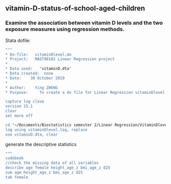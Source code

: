 ## vitamin-D-status-of-school-aged-children

### Examine the association between vitamin D levels and the two exposure measures using regression methods.

Stata dofile:

```Stata
"""
* Do-file:   vitaminDlevel.do
* Project:   MAST90102 Linear Regression project
*
* Data used:   "vitaminD.dta"
* Data created:  none
* Date:    30 October 2019
*
* Author:    Ying ZHENG
* Purpose:     To create a do file for Linear Regression vitaminDlevel

capture log close 
version 15.1
clear
set more off

cd "~/Documents/Biostatistics semester 2/Linear Regression/VitaminDlevel"
log using vitaminDlevel.log, replace
use vitaminD.dta, clear
```

generate the descriptive statistics

```Stata
"""
codebook
//check the missing data of all variables
describe age female height_age_z bmi_age_z d25
sum age height_age_z bmi_age_z d25
tab female
```
